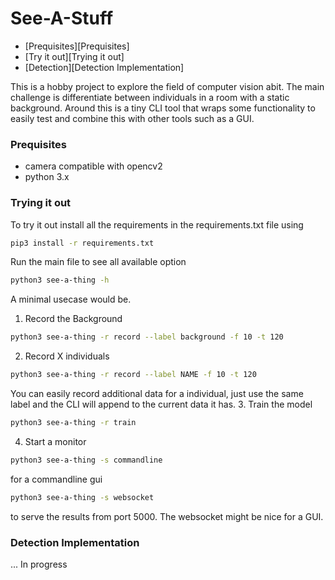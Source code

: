# See-A-Stuff

* [Prequisites][Prequisites]
* [Try it out][Trying it out]
* [Detection][Detection Implementation]

This is a hobby project to explore the field of computer vision abit. The main challenge is differentiate between
individuals in a room with a static background. Around this is a tiny CLI tool that wraps some functionality to easily
test and combine this with other tools such as a GUI. 

### Prequisites
  * camera compatible with opencv2 
  * python 3.x

### Trying it out

To try it out install all the requirements in the requirements.txt file using
```bash
pip3 install -r requirements.txt
```

Run the main file to see all available option

```bash
python3 see-a-thing -h
```

A minimal usecase would be.

1. Record the Background 
```bash
python3 see-a-thing -r record --label background -f 10 -t 120
```
2. Record X individuals
```bash
python3 see-a-thing -r record --label NAME -f 10 -t 120
```
You can easily record additional data for a individual, just use the same label
and the CLI will append to the current data it has.
3. Train the model
```bash
python3 see-a-thing -r train
```
4. Start a monitor
```bash
python3 see-a-thing -s commandline
```
for a commandline gui

```bash
python3 see-a-thing -s websocket
```

to serve the results from port 5000. The websocket 
might be nice for a GUI.

### Detection Implementation
... In progress

